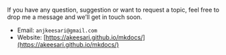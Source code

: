 If you have any question, suggestion or want to request a topic, feel free to drop me a message and we’ll get in touch soon.

- Email: `anjkeesari@gmail.com`
- Website: [https://akeesari.github.io/mkdocs/](https://akeesari.github.io/mkdocs/)

